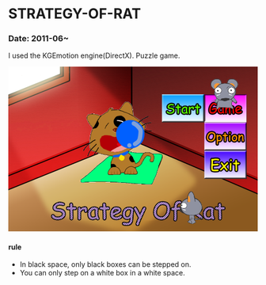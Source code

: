 STRATEGY-OF-RAT
===
### Date: 2011-06~
I used the KGEmotion engine(DirectX).
Puzzle game.

![screenshot1](./1.png)

#### rule
- In black space, only black boxes can be stepped on.
- You can only step on a white box in a white space.
